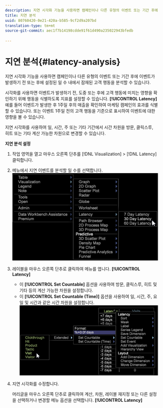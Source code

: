 ```yaml
---
description: 지연 시각화 기능을 사용하면 캠페인이나 다른 유형의 이벤트 또는 기간 후에 이벤트가 발생하기 전 또는 후에 설정된 일 수 내에서 잠재된 고객 행동을 분석할 수 있습니다.
title: 지연 분석
uuid: 80760420-0e21-420a-b585-9cf2d9a207bd
translation-type: tm+mt
source-git-commit: aec1f7b14198cdde91f61d490a235022943bfedb

---
```



# 지연 분석{#latency-analysis}

지연 시각화 기능을 사용하면 캠페인이나 다른 유형의 이벤트 또는 기간 후에 이벤트가 발생하기 전 또는 후에 설정된 일 수 내에서 잠재된 고객 행동을 분석할 수 있습니다.

시각화를 사용하면 이벤트가 발생하기 전, 도중 또는 후에 고객 행동에 미치는 영향을 확인하기 위해 행동을 식별하도록 지표를 설정할 수 있습니다. **[!UICONTROL Latency]** 예를 들어 이벤트가 발생한 후 1주일 후의 매출을 확인하여 마케팅 캠페인의 효과를 식별할 수 있습니다. 또는 이벤트 1주일 전의 고객 행동을 기준으로 표시하여 이벤트에 대한 영향을 볼 수 있습니다.

지연 시각화를 사용하여 일, 시간, 주 또는 기타 기간에서 시간 차원을 방문, 클릭스루, 히트 또는 기타 계산 가능한 차원으로 변경할 수 있습니다.

**지연 분석 설정**

1. 작업 영역을 열고 마우스 오른쪽 단추를 [!DNL Visualization] > [!DNL Latency]클릭합니다.

1. 메뉴에서 지연 이벤트를 분석할 일 수를 선택합니다. ![](assets/latency_vis.png)

1. 레이블을 마우스 오른쪽 단추로 클릭하여 메뉴를 엽니다. **[!UICONTROL Latency]**

   * 이 **[!UICONTROL Set Countable]** 옵션을 사용하여 방문, 클릭스루, 히트 및 기타 등의 계산 가능한 차원을 설정합니다.
   * 이 **[!UICONTROL Set Countable (Time)]** 옵션을 사용하여 일, 시간, 주, 요일 및 시간과 같은 시간 차원을 설정합니다.
   ![](assets/latency_vis_countable.png)

1. 지연 시각화를 수정합니다.

   머리글을 마우스 오른쪽 단추로 클릭하여 계산, 차원, 레이블 재지정 또는 다른 설정을 선택하거나 변경할 메뉴 옵션을 선택합니다. **[!UICONTROL Latency]**


